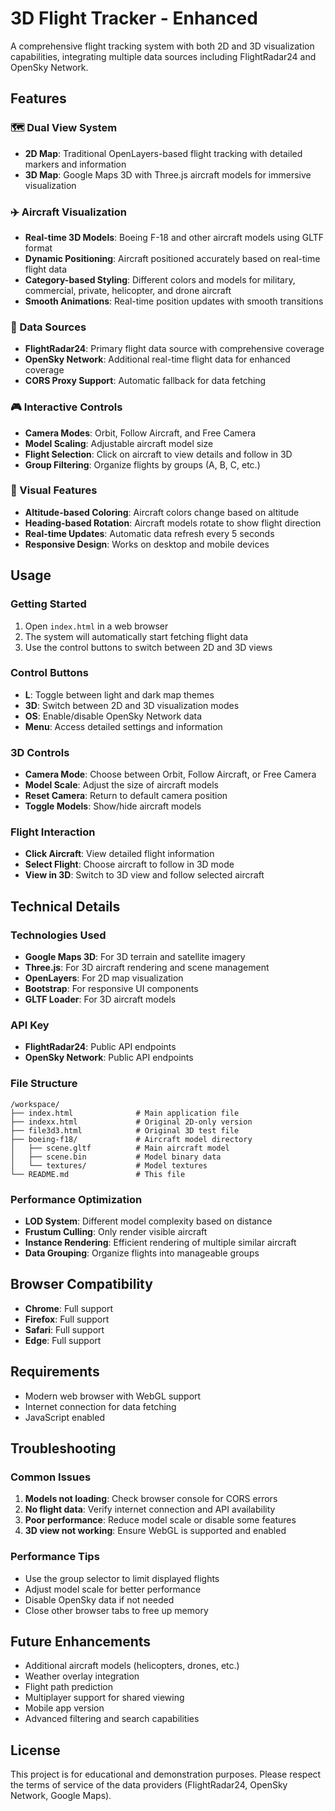 # 3D Flight Tracker - Enhanced

A comprehensive flight tracking system with both 2D and 3D visualization capabilities, integrating multiple data sources including FlightRadar24 and OpenSky Network.

## Features

### 🗺️ Dual View System
- **2D Map**: Traditional OpenLayers-based flight tracking with detailed markers and information
- **3D Map**: Google Maps 3D with Three.js aircraft models for immersive visualization

### ✈️ Aircraft Visualization
- **Real-time 3D Models**: Boeing F-18 and other aircraft models using GLTF format
- **Dynamic Positioning**: Aircraft positioned accurately based on real-time flight data
- **Category-based Styling**: Different colors and models for military, commercial, private, helicopter, and drone aircraft
- **Smooth Animations**: Real-time position updates with smooth transitions

### 📡 Data Sources
- **FlightRadar24**: Primary flight data source with comprehensive coverage
- **OpenSky Network**: Additional real-time flight data for enhanced coverage
- **CORS Proxy Support**: Automatic fallback for data fetching

### 🎮 Interactive Controls
- **Camera Modes**: Orbit, Follow Aircraft, and Free Camera
- **Model Scaling**: Adjustable aircraft model size
- **Flight Selection**: Click on aircraft to view details and follow in 3D
- **Group Filtering**: Organize flights by groups (A, B, C, etc.)

### 🎨 Visual Features
- **Altitude-based Coloring**: Aircraft colors change based on altitude
- **Heading-based Rotation**: Aircraft models rotate to show flight direction
- **Real-time Updates**: Automatic data refresh every 5 seconds
- **Responsive Design**: Works on desktop and mobile devices

## Usage

### Getting Started
1. Open `index.html` in a web browser
2. The system will automatically start fetching flight data
3. Use the control buttons to switch between 2D and 3D views

### Control Buttons
- **L**: Toggle between light and dark map themes
- **3D**: Switch between 2D and 3D visualization modes
- **OS**: Enable/disable OpenSky Network data
- **Menu**: Access detailed settings and information

### 3D Controls
- **Camera Mode**: Choose between Orbit, Follow Aircraft, or Free Camera
- **Model Scale**: Adjust the size of aircraft models
- **Reset Camera**: Return to default camera position
- **Toggle Models**: Show/hide aircraft models

### Flight Interaction
- **Click Aircraft**: View detailed flight information
- **Select Flight**: Choose aircraft to follow in 3D mode
- **View in 3D**: Switch to 3D view and follow selected aircraft

## Technical Details

### Technologies Used
- **Google Maps 3D**: For 3D terrain and satellite imagery
- **Three.js**: For 3D aircraft rendering and scene management
- **OpenLayers**: For 2D map visualization
- **Bootstrap**: For responsive UI components
- **GLTF Loader**: For 3D aircraft models

### API Key

- **FlightRadar24**: Public API endpoints
- **OpenSky Network**: Public API endpoints

### File Structure
```
/workspace/
├── index.html              # Main application file
├── indexx.html             # Original 2D-only version
├── file3d3.html            # Original 3D test file
├── boeing-f18/             # Aircraft model directory
│   ├── scene.gltf          # Main aircraft model
│   ├── scene.bin           # Model binary data
│   └── textures/           # Model textures
└── README.md               # This file
```

### Performance Optimization
- **LOD System**: Different model complexity based on distance
- **Frustum Culling**: Only render visible aircraft
- **Instance Rendering**: Efficient rendering of multiple similar aircraft
- **Data Grouping**: Organize flights into manageable groups

## Browser Compatibility
- **Chrome**: Full support
- **Firefox**: Full support
- **Safari**: Full support
- **Edge**: Full support

## Requirements
- Modern web browser with WebGL support
- Internet connection for data fetching
- JavaScript enabled

## Troubleshooting

### Common Issues
1. **Models not loading**: Check browser console for CORS errors
2. **No flight data**: Verify internet connection and API availability
3. **Poor performance**: Reduce model scale or disable some features
4. **3D view not working**: Ensure WebGL is supported and enabled

### Performance Tips
- Use the group selector to limit displayed flights
- Adjust model scale for better performance
- Disable OpenSky data if not needed
- Close other browser tabs to free up memory

## Future Enhancements
- Additional aircraft models (helicopters, drones, etc.)
- Weather overlay integration
- Flight path prediction
- Multiplayer support for shared viewing
- Mobile app version
- Advanced filtering and search capabilities

## License
This project is for educational and demonstration purposes. Please respect the terms of service of the data providers (FlightRadar24, OpenSky Network, Google Maps).

 

